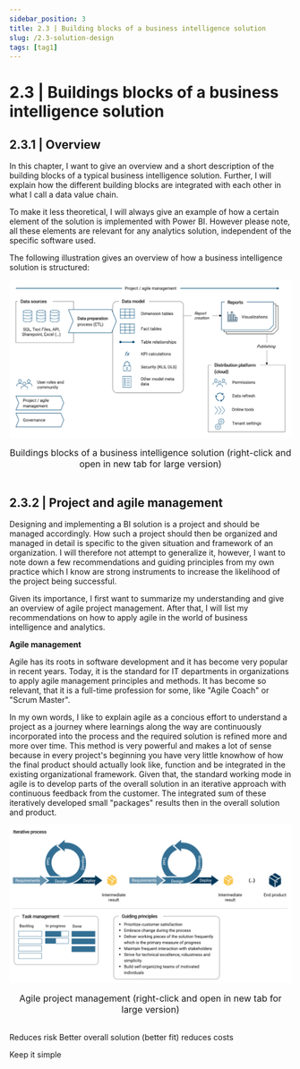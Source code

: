 ```yaml
---
sidebar_position: 3
title: 2.3 | Building blocks of a business intelligence solution
slug: /2.3-solution-design
tags: [tag1]
---
```


# 2.3 | Buildings blocks of a business intelligence solution

## 2.3.1 | Overview

In this chapter, I want to give an overview and a short description of the building blocks of a typical business intelligence solution. Further, I will explain how the different building blocks are integrated with each other in what I call a data value chain. 

To make it less theoretical, I will always give an example of how a certain element of the solution is implemented with Power BI. However please note, all these elements are relevant for any analytics solution, independent of the specific software used.

The following illustration gives an overview of how a business intelligence solution is structured:

![Buildings blocks of a business intelligence solution](/img/img_book_02-5.png)
<div align="center"><font size= "3">Buildings blocks of a business intelligence solution (right-click and open in new tab for large version)</font></div>
<br/>

## 2.3.2 | Project and agile management

Designing and implementing a BI solution is a project and should be managed accordingly. How such a project should then be organized and managed in detail is specific to the given situation and framework of an organization. I will therefore not attempt to generalize it, however, I want to note down a few recommendations and guiding principles from my own practice which I know are strong instruments to increase the likelihood of the project being successful.

Given its importance, I first want to summarize my understanding and give an overview of agile project management. After that, I will list my recommendations on how to apply agile in the world of business intelligence and analytics.

**Agile management**

Agile has its roots in software development and it has become very popular in recent years. Today, it is the standard for IT departments in organizations to apply agile management principles and methods. It has become so relevant, that it is a full-time profession for some, like "Agile Coach" or "Scrum Master".

In my own words, I like to explain agile as a concious effort to understand a project as a journey where learnings along the way are continuously incorporated into the process and the required solution is refined more and more over time. This method is very powerful and makes a lot of sense because in every project's beginning you have very little knowhow of how the final product should actually look like, function and be integrated in the existing organizational framework. Given that, the standard working mode in agile is to develop parts of the overall solution in an iterative approach with continuous feedback from the customer. The integrated sum of these iteratively developed small "packages" results then in the overall solution and product.

![Agile project management](/img/img_book_02-6.png)
<div align="center"><font size= "3">Agile project management (right-click and open in new tab for large version)</font></div>
<br/>




Reduces risk
Better overall solution (better fit)
reduces costs


Keep it simple